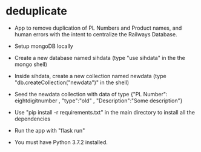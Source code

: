 # deduplicate
- App to remove duplication of PL Numbers and Product names, and human errors with the intent to centralize the Railways Database.

- Setup mongoDB locally
- Create a new database named sihdata (type "use sihdata" in the the mongo shell)
- Inside sihdata, create a new collection named newdata (type "db.createCollection("newdata")" in the shell)
- Seed the newdata collection with data of type {"PL Number": eightdigitnumber , "type":"old" , "Description":"Some description"}

- Use "pip install -r requirements.txt" in the main directory to install all the dependencies

- Run the app with "flask run"

- You must have Python 3.7.2 installed.
